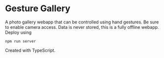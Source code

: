 # Gesture Gallery
A photo gallery webapp that can be controlled using hand gestures. 
Be sure to enable camera access. Data is never stored, this is a fully offline webapp.
Deploy using
```
npm run server
```
Created with TypeScript.
